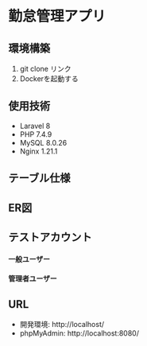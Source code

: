 # 勤怠管理アプリ
## 環境構築
1. git clone リンク
2. Dockerを起動する

## 使用技術
- Laravel 8
- PHP 7.4.9
- MySQL 8.0.26
- Nginx 1.21.1

## テーブル仕様

## ER図

## テストアカウント
#### 一般ユーザー

#### 管理者ユーザー

## URL
- 開発環境: http://localhost/
- phpMyAdmin: http://localhost:8080/